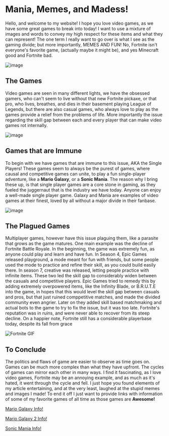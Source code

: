 # Mania, Memes, and Madess!
Hello, and welcome to my website! I hope you love video games, as we have some great games to break into today! I want to use a mixture of images and words to convey my high respect for these items and what they can represent! The one term I really want to go over is what I see as the gaming divide; but more importantly, MEMES AND FUN! No, Fortnite isn't everyone's favorite game, (actually maybe it might be), and yes Minecraft good and Fortnite bad. 

![image](https://user-images.githubusercontent.com/91553647/135190609-64c3ee02-8111-479b-9b04-221512f2fa45.png)

## The Games
Video games are seen in many different lights, we have the obsessed gamers, who can't seem to live without that new Fortnite pickaxe, or that pro, who lives, breathes, and dies in their basement playing League of Legends, but there are also casual games, who always love to play as the games provide a relief from the problems of life. More importantly the issue regarding the skill gap between each and every player that can make video games rot internally. 

![image](https://user-images.githubusercontent.com/91553647/135195705-a079a309-8a93-40f3-9fbc-48174b87756a.png)

## Games that are Immune

To begin with we have games that are immune to this issue, AKA the Single Players! These games seem to always be the purest of games, where causal and competitive games can unite, to play a fun single-player adventure, like a **Mario Galaxy**, or a **Sonic Mania**. The reason why I bring these up, is that single player games are a core stone in gaming, as they fueled the juggernaut that is the industry we have today. Anyone can enjoy a well-made single player game. Galaxy and Mania are examples of video games at their finest, loved by all without a major divide in their fanbase. 

![image](https://user-images.githubusercontent.com/91553647/135196937-c706b93f-e653-4c89-954e-9234a771254c.png)

## The Plagued Games
Multiplayer games, however have this issue plaguing them, like a parasite that grows as the game matures. One main example was the decline of Fortnite Battle Royale. In the beginning, the game was extremely fun, as anyone could play and learn and have fun. In Season 4, Epic Games released playground, a mode meant for fun with friends, but some people used the mode to practice and refine their skill, as you could build easily there. In season 7, creative was released, letting people practice with infinite items. These two led the skill gap to considerably widen between the casuals and competitive players. Epic Games tried to remedy this by adding extremely overpowered items, like the Infinity Blade, or B.R.U.T.E into the game, in hopes that this would level the skill gap between casuals and pros, but that just ruined comppetitive matches, and made the divided community even angrier. Later on they added skill based matchmaking and actual bots to the game to try to fix the issue, but it was too late. Fortnite's reputation was in ruins, and were never able to recover from its steep decline. On a happier note, Fortnite still has a considerable playerbase today, despite its fall from grace

![Fortnite GIF](https://c.tenor.com/3xUw0rsM0t4AAAAM/fortnite-take-the-l.gif)

## To Conclude
The politics and flaws of game are easier to observe as time goes on. Games can be much more complex than what they have upfront. The cycles of games can mirror each other in many ways. I find it fascinating, as I love video games, Fortnite may be an annoying example, and as much as it's hated, it went through the cycle and fell. I just hope you found elements of my article entertaining, and at the very least, laughed at the stupid memes and images I made! To end it off I just want to provide links with information of some of my favorite games of all time as those games are **Awesome!** 

[Mario Galaxy Info!](https://en.wikipedia.org/wiki/Super_Mario_Galaxy) 

[Mario Galaxy 2 Info!](https://en.wikipedia.org/wiki/Super_Mario_Galaxy_2)

[Sonic Mania Info!](https://en.wikipedia.org/wiki/Sonic_Mania)
